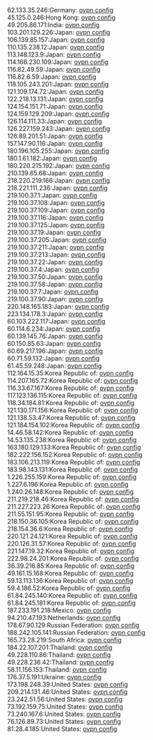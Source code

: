 62.133.35.246:Germany: [ovpn config](vpn/62_133_35_246.ovpn)  
45.125.0.246:Hong Kong: [ovpn config](vpn/45_125_0_246.ovpn)  
49.205.86.171:India: [ovpn config](vpn/49_205_86_171.ovpn)  
103.201.129.226:Japan: [ovpn config](vpn/103_201_129_226.ovpn)  
106.139.85.157:Japan: [ovpn config](vpn/106_139_85_157.ovpn)  
110.135.238.12:Japan: [ovpn config](vpn/110_135_238_12.ovpn)  
113.148.123.9:Japan: [ovpn config](vpn/113_148_123_9.ovpn)  
114.166.230.109:Japan: [ovpn config](vpn/114_166_230_109.ovpn)  
116.82.49.59:Japan: [ovpn config](vpn/116_82_49_59.ovpn)  
116.82.6.59:Japan: [ovpn config](vpn/116_82_6_59.ovpn)  
118.105.243.201:Japan: [ovpn config](vpn/118_105_243_201.ovpn)  
121.109.174.72:Japan: [ovpn config](vpn/121_109_174_72.ovpn)  
122.218.13.131:Japan: [ovpn config](vpn/122_218_13_131.ovpn)  
124.154.151.71:Japan: [ovpn config](vpn/124_154_151_71.ovpn)  
124.159.129.209:Japan: [ovpn config](vpn/124_159_129_209.ovpn)  
126.114.111.33:Japan: [ovpn config](vpn/126_114_111_33.ovpn)  
126.227.159.243:Japan: [ovpn config](vpn/126_227_159_243.ovpn)  
126.89.201.51:Japan: [ovpn config](vpn/126_89_201_51.ovpn)  
157.147.90.116:Japan: [ovpn config](vpn/157_147_90_116.ovpn)  
180.196.105.255:Japan: [ovpn config](vpn/180_196_105_255.ovpn)  
180.1.61.182:Japan: [ovpn config](vpn/180_1_61_182.ovpn)  
180.220.215.192:Japan: [ovpn config](vpn/180_220_215_192.ovpn)  
210.139.65.68:Japan: [ovpn config](vpn/210_139_65_68.ovpn)  
218.220.219.166:Japan: [ovpn config](vpn/218_220_219_166.ovpn)  
218.221.111.236:Japan: [ovpn config](vpn/218_221_111_236.ovpn)  
219.100.37.1:Japan: [ovpn config](vpn/219_100_37_1.ovpn)  
219.100.37.108:Japan: [ovpn config](vpn/219_100_37_108.ovpn)  
219.100.37.109:Japan: [ovpn config](vpn/219_100_37_109.ovpn)  
219.100.37.116:Japan: [ovpn config](vpn/219_100_37_116.ovpn)  
219.100.37.125:Japan: [ovpn config](vpn/219_100_37_125.ovpn)  
219.100.37.19:Japan: [ovpn config](vpn/219_100_37_19.ovpn)  
219.100.37.205:Japan: [ovpn config](vpn/219_100_37_205.ovpn)  
219.100.37.211:Japan: [ovpn config](vpn/219_100_37_211.ovpn)  
219.100.37.213:Japan: [ovpn config](vpn/219_100_37_213.ovpn)  
219.100.37.22:Japan: [ovpn config](vpn/219_100_37_22.ovpn)  
219.100.37.4:Japan: [ovpn config](vpn/219_100_37_4.ovpn)  
219.100.37.50:Japan: [ovpn config](vpn/219_100_37_50.ovpn)  
219.100.37.58:Japan: [ovpn config](vpn/219_100_37_58.ovpn)  
219.100.37.7:Japan: [ovpn config](vpn/219_100_37_7.ovpn)  
219.100.37.90:Japan: [ovpn config](vpn/219_100_37_90.ovpn)  
220.148.165.183:Japan: [ovpn config](vpn/220_148_165_183.ovpn)  
223.134.178.3:Japan: [ovpn config](vpn/223_134_178_3.ovpn)  
60.103.222.117:Japan: [ovpn config](vpn/60_103_222_117.ovpn)  
60.114.6.234:Japan: [ovpn config](vpn/60_114_6_234.ovpn)  
60.139.145.76:Japan: [ovpn config](vpn/60_139_145_76.ovpn)  
60.150.85.63:Japan: [ovpn config](vpn/60_150_85_63.ovpn)  
60.69.217.196:Japan: [ovpn config](vpn/60_69_217_196.ovpn)  
60.71.59.132:Japan: [ovpn config](vpn/60_71_59_132.ovpn)  
61.45.59.248:Japan: [ovpn config](vpn/61_45_59_248.ovpn)  
112.164.15.35:Korea Republic of: [ovpn config](vpn/112_164_15_35.ovpn)  
114.207.165.72:Korea Republic of: [ovpn config](vpn/114_207_165_72.ovpn)  
116.33.67.167:Korea Republic of: [ovpn config](vpn/116_33_67_167.ovpn)  
117.123.136.115:Korea Republic of: [ovpn config](vpn/117_123_136_115.ovpn)  
118.34.184.81:Korea Republic of: [ovpn config](vpn/118_34_184_81.ovpn)  
121.130.171.156:Korea Republic of: [ovpn config](vpn/121_130_171_156.ovpn)  
121.138.53.47:Korea Republic of: [ovpn config](vpn/121_138_53_47.ovpn)  
121.184.154.102:Korea Republic of: [ovpn config](vpn/121_184_154_102.ovpn)  
14.46.58.142:Korea Republic of: [ovpn config](vpn/14_46_58_142.ovpn)  
14.53.135.238:Korea Republic of: [ovpn config](vpn/14_53_135_238.ovpn)  
163.180.129.133:Korea Republic of: [ovpn config](vpn/163_180_129_133.ovpn)  
182.222.156.152:Korea Republic of: [ovpn config](vpn/182_222_156_152.ovpn)  
183.106.213.119:Korea Republic of: [ovpn config](vpn/183_106_213_119.ovpn)  
183.98.143.131:Korea Republic of: [ovpn config](vpn/183_98_143_131.ovpn)  
1.226.255.159:Korea Republic of: [ovpn config](vpn/1_226_255_159.ovpn)  
1.227.6.196:Korea Republic of: [ovpn config](vpn/1_227_6_196.ovpn)  
1.240.26.148:Korea Republic of: [ovpn config](vpn/1_240_26_148.ovpn)  
211.219.218.46:Korea Republic of: [ovpn config](vpn/211_219_218_46.ovpn)  
211.227.223.26:Korea Republic of: [ovpn config](vpn/211_227_223_26.ovpn)  
211.55.151.95:Korea Republic of: [ovpn config](vpn/211_55_151_95.ovpn)  
218.150.36.105:Korea Republic of: [ovpn config](vpn/218_150_36_105.ovpn)  
218.154.36.6:Korea Republic of: [ovpn config](vpn/218_154_36_6.ovpn)  
220.121.24.121:Korea Republic of: [ovpn config](vpn/220_121_24_121.ovpn)  
220.126.31.57:Korea Republic of: [ovpn config](vpn/220_126_31_57.ovpn)  
221.147.19.32:Korea Republic of: [ovpn config](vpn/221_147_19_32.ovpn)  
222.98.24.201:Korea Republic of: [ovpn config](vpn/222_98_24_201.ovpn)  
36.39.216.85:Korea Republic of: [ovpn config](vpn/36_39_216_85.ovpn)  
49.161.15.168:Korea Republic of: [ovpn config](vpn/49_161_15_168.ovpn)  
59.13.113.136:Korea Republic of: [ovpn config](vpn/59_13_113_136.ovpn)  
59.4.186.52:Korea Republic of: [ovpn config](vpn/59_4_186_52.ovpn)  
61.84.245.140:Korea Republic of: [ovpn config](vpn/61_84_245_140.ovpn)  
61.84.245.181:Korea Republic of: [ovpn config](vpn/61_84_245_181.ovpn)  
187.233.191.218:Mexico: [ovpn config](vpn/187_233_191_218.ovpn)  
94.210.47.193:Netherlands: [ovpn config](vpn/94_210_47_193.ovpn)  
178.67.90.129:Russian Federation: [ovpn config](vpn/178_67_90_129.ovpn)  
188.242.105.141:Russian Federation: [ovpn config](vpn/188_242_105_141.ovpn)  
165.73.28.219:South Africa: [ovpn config](vpn/165_73_28_219.ovpn)  
184.22.107.201:Thailand: [ovpn config](vpn/184_22_107_201.ovpn)  
49.228.110.86:Thailand: [ovpn config](vpn/49_228_110_86.ovpn)  
49.228.236.42:Thailand: [ovpn config](vpn/49_228_236_42.ovpn)  
58.11.156.153:Thailand: [ovpn config](vpn/58_11_156_153.ovpn)  
176.37.5.191:Ukraine: [ovpn config](vpn/176_37_5_191.ovpn)  
173.198.248.39:United States: [ovpn config](vpn/173_198_248_39.ovpn)  
209.214.131.46:United States: [ovpn config](vpn/209_214_131_46.ovpn)  
23.242.51.56:United States: [ovpn config](vpn/23_242_51_56.ovpn)  
73.192.159.75:United States: [ovpn config](vpn/73_192_159_75.ovpn)  
73.240.167.6:United States: [ovpn config](vpn/73_240_167_6.ovpn)  
76.126.89.73:United States: [ovpn config](vpn/76_126_89_73.ovpn)  
81.28.4.185:United States: [ovpn config](vpn/81_28_4_185.ovpn)  
